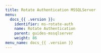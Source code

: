 ```yaml
---
title: Rotate Authentication MSSQLServer
menu:
  docs_{{ .version }}:
    identifier: ms-rotate-auth
    name: Rotate Authentication 
    parent: guides-mssqlserver
    weight: 86
menu_name: docs_{{ .version }}
---
```

